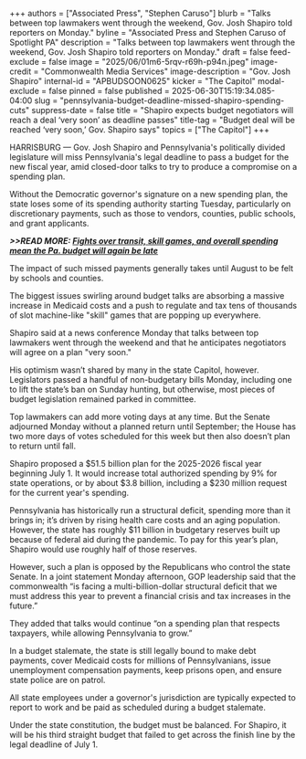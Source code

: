 +++
authors = ["Associated Press", "Stephen Caruso"]
blurb = "Talks between top lawmakers went through the weekend, Gov. Josh Shapiro told reporters on Monday."
byline = "Associated Press and Stephen Caruso of Spotlight PA"
description = "Talks between top lawmakers went through the weekend, Gov. Josh Shapiro told reporters on Monday."
draft = false
feed-exclude = false
image = "2025/06/01m6-5rqv-r69h-p94n.jpeg"
image-credit = "Commonwealth Media Services"
image-description = "Gov. Josh Shapiro"
internal-id = "APBUDSOON0625"
kicker = "The Capitol"
modal-exclude = false
pinned = false
published = 2025-06-30T15:19:34.085-04:00
slug = "pennsylvania-budget-deadline-missed-shapiro-spending-cuts"
suppress-date = false
title = "Shapiro expects budget negotiators will reach a deal ‘very soon’ as deadline passes"
title-tag = "Budget deal will be reached ‘very soon,’ Gov. Shapiro says"
topics = ["The Capitol"]
+++

HARRISBURG — Gov. Josh Shapiro and Pennsylvania&#39;s politically divided legislature will miss Pennsylvania&#39;s legal deadline to pass a budget for the new fiscal year, amid closed-door talks to try to produce a compromise on a spending plan.

Without the Democratic governor&#39;s signature on a new spending plan, the state loses some of its spending authority starting Tuesday, particularly on discretionary payments, such as those to vendors, counties, public schools, and grant applicants.

<strong><em>&gt;&gt;READ MORE: </em></strong><a href="https://www.spotlightpa.org/news/2025/06/budget-deadline-impasse-pennsylvania-shapiro-house-senate/"><strong><em>Fights over transit, skill games, and overall spending mean the Pa. budget will again be late</em></strong></a><strong><em></em></strong>

The impact of such missed payments generally takes until August to be felt by schools and counties.

The biggest issues swirling around budget talks are absorbing a massive increase in Medicaid costs and a push to regulate and tax tens of thousands of slot machine-like &#34;skill&#34; games that are popping up everywhere.

Shapiro said at a news conference Monday that talks between top lawmakers went through the weekend and that he anticipates negotiators will agree on a plan &#34;very soon.&#34;

His optimism wasn’t shared by many in the state Capitol, however. Legislators passed a handful of non-budgetary bills Monday, including one to lift the state’s ban on Sunday hunting, but otherwise, most pieces of budget legislation remained parked in committee.

Top lawmakers can add more voting days at any time. But the Senate adjourned Monday without a planned return until September; the House has two more days of votes scheduled for this week but then also doesn’t plan to return until fall.

Shapiro proposed a $51.5 billion plan for the 2025-2026 fiscal year beginning July 1. It would increase total authorized spending by 9% for state operations, or by about $3.8 billion, including a $230 million request for the current year&#39;s spending.

Pennsylvania has historically run a structural deficit, spending more than it brings in; it’s driven by rising health care costs and an aging population. However, the state has roughly $11 billion in budgetary reserves built up because of federal aid during the pandemic. To pay for this year’s plan, Shapiro would use roughly half of those reserves.

However, such a plan is opposed by the Republicans who control the state Senate. In a joint statement Monday afternoon, GOP leadership said that the commonwealth “is facing a multi-billion-dollar structural deficit that we must address this year to prevent a financial crisis and tax increases in the future.”

They added that talks would continue “on a spending plan that respects taxpayers, while allowing Pennsylvania to grow.”

In a budget stalemate, the state is still legally bound to make debt payments, cover Medicaid costs for millions of Pennsylvanians, issue unemployment compensation payments, keep prisons open, and ensure state police are on patrol.

All state employees under a governor&#39;s jurisdiction are typically expected to report to work and be paid as scheduled during a budget stalemate.

Under the state constitution, the budget must be balanced. For Shapiro, it will be his third straight budget that failed to get across the finish line by the legal deadline of July 1.<strong></strong>

